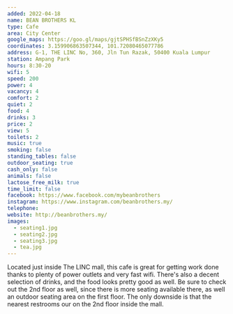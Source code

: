 ```yaml
---
added: 2022-04-18
name: BEAN BROTHERS KL
type: Cafe
area: City Center
google_maps: https://goo.gl/maps/gjtSPHSfBSnZzXKy5
coordinates: 3.159906863507344, 101.72080465077786
address: G-1, THE LINC No, 360, Jln Tun Razak, 50400 Kuala Lumpur
station: Ampang Park
hours: 8:30-20
wifi: 5
speed: 200
power: 4
vacancy: 4
comfort: 2
quiet: 2
food: 4
drinks: 3
price: 2
view: 5
toilets: 2
music: true
smoking: false
standing_tables: false
outdoor_seating: true
cash_only: false
animals: false
lactose_free_milk: true
time_limit: false
facebook: https://www.facebook.com/mybeanbrothers
instagram: https://www.instagram.com/beanbrothers.my/
telephone: 
website: http://beanbrothers.my/
images:
  - seating1.jpg
  - seating2.jpg
  - seating3.jpg
  - tea.jpg
---
```


Located just inside The LINC mall, this cafe is great for getting work done thanks to plenty of power outlets and very fast wifi. There's also a decent selection of drinks, and the food looks pretty good as well. Be sure to check out the 2nd floor as well, since there is more seating available there, as well an outdoor seating area on the first floor. The only downside is that the nearest restrooms our on the 2nd floor inside the mall.
